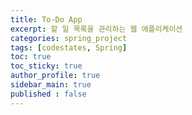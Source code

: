 ```yaml
---
title: To-Do App
excerpt: 할 일 목록을 관리하는 웹 애플리케이션
categories: spring_project
tags: [codestates, Spring]
toc: true
toc_sticky: true
author_profile: true
sidebar_main: true
published : false
---
```

<div style = "text-align : center"> </div><br>

